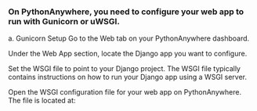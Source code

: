 ### On PythonAnywhere, you need to configure your web app to run with Gunicorn or uWSGI.

a. Gunicorn Setup
Go to the Web tab on your PythonAnywhere dashboard.

Under the Web App section, locate the Django app you want to configure.

Set the WSGI file to point to your Django project. The WSGI file typically contains instructions on how to run your Django app using a WSGI server.

Open the WSGI configuration file for your web app on PythonAnywhere. The file is located at:
